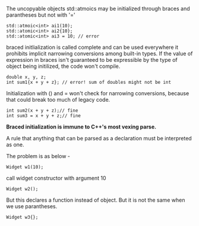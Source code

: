 The uncopyable objects std::atmoics may be initialized through
braces and parantheses but not with '=' 

```
std::atmoic<int> ai1(10);
std::atomic<int> ai2{10};
std::atomic<int> ai3 = 10; // error
```

braced initlialization is called complete and can be used everywhere
it prohibits implicit narrowing conversions among built-in types.
If the value of expression in braces isn't guaranteed to be expressible
by the type of object being initilized, the code won't compile.

```
double x, y, z;
int sum1{x + y + z}; // error! sum of doubles might not be int
```
Initialization with () and = won't check for narrowing conversions,
because that could break too much of legacy code.
```
int sum2(x + y + z);// fine
int sum3 = x + y + z;// fine
```

**Braced initialization is immune to C++'s most vexing parse.**

A rule that anything that can be parsed as a declaration must be
interpreted as one.

The problem is as below - 

```
Widget w1(10);
```
call widget constructor with argument 10 

```
Widget w2();
```
But this declares a function instead of object.
But it is not the same when we use parantheses.

```
Widget w3{};
```

